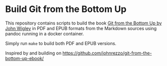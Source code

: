 # Build Git from the Bottom Up

This repository contains scripts to build the book [Git from the Bottom Up by John Wigley](https://github.com/jwiegley/git-from-the-bottom-up) in PDF and EPUB formats from the Markdown sources using pandoc running in a docker container.

Simply run `make` to build both PDF and EPUB versions.

Inspired by and building on https://github.com/johnrezzo/git-from-the-bottom-up-ebook/
